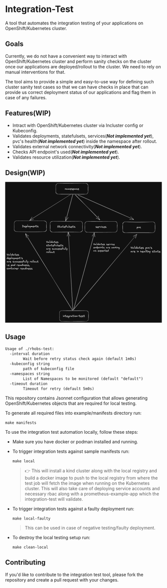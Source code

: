 # Integration-Test
A tool that automates the integration testing of your applications on OpenShift/Kubernetes cluster.

## Goals
Currently, we do not have a convenient way to interact with OpenShift/Kubernetes cluster and perform sanity checks on the cluster once our applications are deployed/rollout to the cluster. We need to rely on manual interventions for that.

The tool aims to provide a simple and easy-to-use way for defining such cluster sanity test cases so that we can have checks in place that can provide us correct deployment status of our applications and flag them in case of any failures.

## Features(WIP)
- Intract with OpenShift/Kubernetes cluster via Incluster config or Kubeconfig.
- Validates deployments, statefulsets, services(***Not implemented yet***), pvc's health(***Not implemented yet***) inside the namespace after rollout.
- Validates external network connectivity(***Not implemented yet***).
- Checks API endpoint's used(***Not implemented yet***).
- Validates resource utilization(***Not implemented yet***).

## Design(WIP)
![integration-test-design](integration-test.png)
## Usage
```
Usage of ./rhobs-test:
  -interval duration
    	Wait before retry status check again (default 1m0s)
  -kubeconfig string
    	path of kubeconfig file
  -namespaces string
    	List of Namespaces to be monitored (default "default")
  -timeout duration
    	Timeout for retry (default 5m0s)
```
This repository contains Jsonnet configuration that allows generating OpenShift/Kubernetes objects that are required for local testing.

To generate all required files into example/manifests directory run:
```
make manifests
```

To use the integration test automation locally, follow these steps:
- Make sure you have docker or podman installed and running.
- To trigger integration tests against sample manifests run:
  ```
  make local
  ```
  > :point_right: This will install a kind cluster along with the local registry and build a docker image to push to the local registry from where the test job will fetch the image when running on the Kubernetes cluster. This will also take care of deploying service accounts and necessary rbac along with a prometheus-example-app which the integration-test will validate.
- To trigger integration tests against a faulty deployment run:
  ```
  make local-faulty
  ```
  > This can be used in case of negative testing/faulty deployment.

- To destroy the local testing setup run:
  ```
  make clean-local
  ```
## Contributing
If you'd like to contribute to the integration test tool, please fork the repository and create a pull request with your changes.